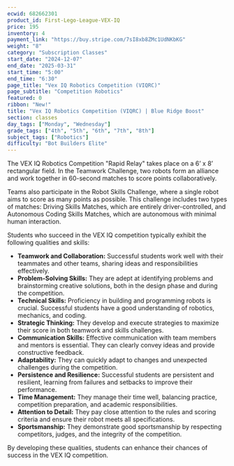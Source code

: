```yaml
---
ecwid: 682662301
product_id: First-Lego-League-VEX-IQ
price: 195
inventory: 4
payment_link: "https://buy.stripe.com/7sI8xb8ZMc1UdNKbKG"
weight: "8"
category: "Subscription Classes"
start_date: "2024-12-07"
end_date: "2025-03-31"
start_time: "5:00"
end_time: "6:30"
page_title: "Vex IQ Robotics Competition (VIQRC)"
page_subtitle: "Competition Robotics"
featured: 0
ribbon: "New!"
title: "Vex IQ Robotics Competition (VIQRC) | Blue Ridge Boost"
section: classes
day_tags: ["Monday", "Wednesday"]
grade_tags: ["4th", "5th", "6th", "7th", "8th"]
subject_tags: ["Robotics"]
difficulty: "Bot Builders Elite"
---
```

<p>The VEX IQ Robotics Competition "Rapid Relay" takes place on a 6’ x 8’ rectangular field. In the Teamwork Challenge, two robots form an alliance and work together in 60-second matches to score points collaboratively.</p><p>Teams also participate in the Robot Skills Challenge, where a single robot aims to score as many points as possible. This challenge includes two types of matches: Driving Skills Matches, which are entirely driver-controlled, and Autonomous Coding Skills Matches, which are autonomous with minimal human interaction.</p><p>Students who succeed in the VEX IQ competition typically exhibit the following qualities and skills:</p><ul>
      <li><strong>Teamwork and Collaboration:</strong> Successful students work well with their teammates and other teams, sharing ideas and responsibilities effectively.</li>
      <li><strong>Problem-Solving Skills:</strong> They are adept at identifying problems and brainstorming creative solutions, both in the design phase and during the competition.</li>
      <li><strong>Technical Skills:</strong> Proficiency in building and programming robots is crucial. Successful students have a good understanding of robotics, mechanics, and coding.</li>
      <li><strong>Strategic Thinking:</strong> They develop and execute strategies to maximize their score in both teamwork and skills challenges.</li>
      <li><strong>Communication Skills:</strong> Effective communication with team members and mentors is essential. They can clearly convey ideas and provide constructive feedback.</li>
      <li><strong>Adaptability:</strong> They can quickly adapt to changes and unexpected challenges during the competition.</li>
      <li><strong>Persistence and Resilience:</strong> Successful students are persistent and resilient, learning from failures and setbacks to improve their performance.</li>
      <li><strong>Time Management:</strong> They manage their time well, balancing practice, competition preparation, and academic responsibilities.</li>
      <li><strong>Attention to Detail:</strong> They pay close attention to the rules and scoring criteria and ensure their robot meets all specifications.</li>
      <li><strong>Sportsmanship:</strong> They demonstrate good sportsmanship by respecting competitors, judges, and the integrity of the competition.</li>
    </ul><p>By developing these qualities, students can enhance their chances of success in the VEX IQ competition.</p>
